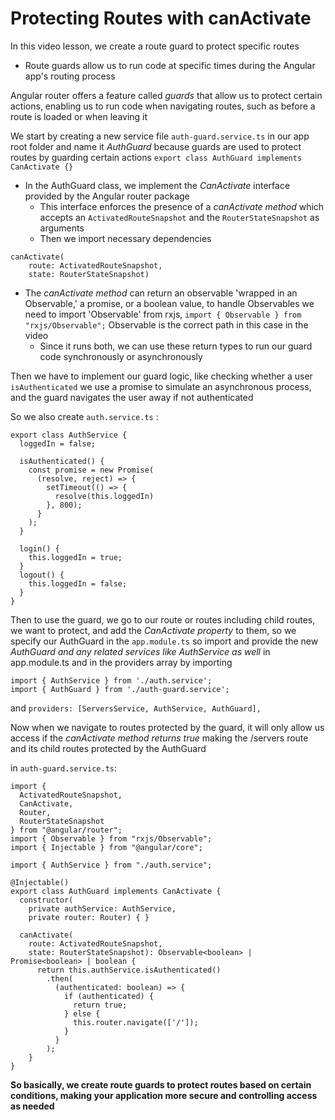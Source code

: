 # Protecting Routes with canActivate

In this video lesson, we create a route guard to protect specific routes

- Route guards allow us to run code at specific times during the Angular app's routing process

Angular router offers a feature called _guards_ that allow us to protect certain actions, enabling us to run code when navigating routes, such as before a route is loaded or when leaving it

We start by creating a new service file `auth-guard.service.ts` in our app root folder and name it _AuthGuard_ because guards are used to protect routes by guarding certain actions
`export class AuthGuard implements CanActivate {}`

- In the AuthGuard class, we implement the _CanActivate_ interface provided by the Angular router package
  - This interface enforces the presence of a _canActivate method_ which accepts an `ActivatedRouteSnapshot` and the `RouterStateSnapshot` as arguments
  - Then we import necessary dependencies

```
canActivate(
    route: ActivatedRouteSnapshot,
    state: RouterStateSnapshot)
```

- The _canActivate method_ can return an observable 'wrapped in an Observable,' a promise, or a boolean value, to handle Observables we need to import 'Observable' from rxjs, `import { Observable } from "rxjs/Observable";`
  Observable is the correct path in this case in the video
  - Since it runs both, we can use these return types to run our guard code synchronously or asynchronously

Then we have to implement our guard logic, like checking whether a user `isAuthenticated` we use a promise to simulate an asynchronous process, and the guard navigates the user away if not authenticated

So we also create `auth.service.ts` :

```
export class AuthService {
  loggedIn = false;

  isAuthenticated() {
    const promise = new Promise(
      (resolve, reject) => {
        setTimeout(() => {
          resolve(this.loggedIn)
        }, 800);
      }
    );
  }

  login() {
    this.loggedIn = true;
  }
  logout() {
    this.loggedIn = false;
  }
}

```

Then to use the guard, we go to our route or routes including child routes, we want to protect, and add the _CanActivate property_ to them, so we specify our AuthGuard in the `app.module.ts` so import and provide the new _AuthGuard and any related services like AuthService as well_ in app.module.ts and in the providers array
by importing

```
import { AuthService } from './auth.service';
import { AuthGuard } from './auth-guard.service';
```

and
`providers: [ServersService, AuthService, AuthGuard],`

Now when we navigate to routes protected by the guard, it will only allow us access if the _canActivate method returns true_ making the /servers route and its child routes protected by the AuthGuard

in `auth-guard.service.ts`:

```
import {
  ActivatedRouteSnapshot,
  CanActivate,
  Router,
  RouterStateSnapshot
} from "@angular/router";
import { Observable } from "rxjs/Observable";
import { Injectable } from "@angular/core";

import { AuthService } from "./auth.service";

@Injectable()
export class AuthGuard implements CanActivate {
  constructor(
    private authService: AuthService,
    private router: Router) { }

  canActivate(
    route: ActivatedRouteSnapshot,
    state: RouterStateSnapshot): Observable<boolean> | Promise<boolean> | boolean {
      return this.authService.isAuthenticated()
        .then(
          (authenticated: boolean) => {
            if (authenticated) {
              return true;
            } else {
              this.router.navigate(['/']);
            }
          }
        );
    }
}

```

**So basically, we create route guards to protect routes based on certain conditions, making your application more secure and controlling access as needed**
